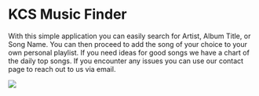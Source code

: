 # KCS Music Finder



With this simple application you can easily search for Artist, Album Title, or Song Name. You can then proceed to add the song of your choice to your own personal playlist. If you need ideas for good songs we have a chart of the daily top songs. If you encounter any issues you can use our contact page to reach out to us via email. 



![](C:\Users\pinch\AppData\Roaming\Typora\typora-user-images\image-20200811161425295.png)